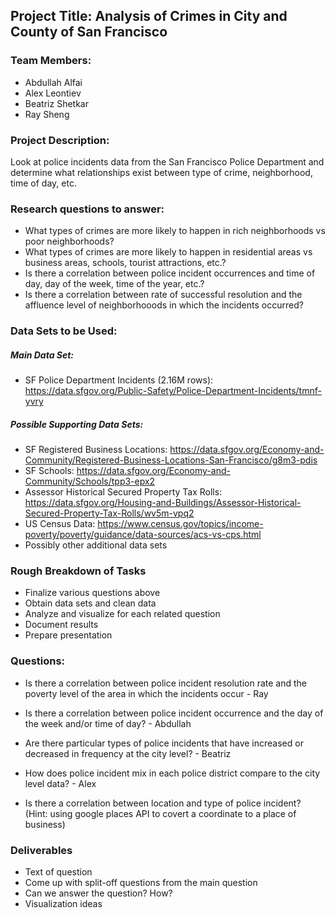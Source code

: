 
## Project Title: Analysis of Crimes in City and County of San Francisco

### Team Members:
* Abdullah Alfai
* Alex Leontiev
* Beatriz Shetkar
* Ray Sheng

### Project Description:
Look at police incidents data from the San Francisco Police Department and determine what relationships exist between type of crime, neighborhood, time of day, etc.

### Research questions to answer:
* What types of crimes are more likely to happen in rich neighborhoods vs poor neighborhoods?
* What types of crimes are more likely to happen in residential areas vs business areas, schools, tourist attractions, etc.?
* Is there a correlation between police incident occurrences and time of day, day of the week, time of the year, etc.?
* Is there a correlation between rate of successful resolution and the affluence level of neighborhooods in which the incidents occurred?

### Data Sets to be Used:
##### Main Data Set: 
* SF Police Department Incidents (2.16M rows): https://data.sfgov.org/Public-Safety/Police-Department-Incidents/tmnf-yvry

##### Possible Supporting Data Sets: 
* SF Registered Business Locations: https://data.sfgov.org/Economy-and-Community/Registered-Business-Locations-San-Francisco/g8m3-pdis
* SF Schools: https://data.sfgov.org/Economy-and-Community/Schools/tpp3-epx2
* Assessor Historical Secured Property Tax Rolls: https://data.sfgov.org/Housing-and-Buildings/Assessor-Historical-Secured-Property-Tax-Rolls/wv5m-vpq2
* US Census Data: https://www.census.gov/topics/income-poverty/poverty/guidance/data-sources/acs-vs-cps.html
* Possibly other additional data sets

### Rough Breakdown of Tasks
* Finalize various questions above
* Obtain data sets and clean data
* Analyze and visualize for each related question
* Document results
* Prepare presentation

 ### Questions:
 
 * Is there a correlation between police incident resolution rate and the poverty level of the area in which the incidents occur - Ray
 
 * Is there a correlation between police incident occurrence and the day of the week and/or time of day? - Abdullah
 
 * Are there particular types of police incidents that have increased or decreased in frequency at the city level? - Beatriz

 * How does police incident mix in each police district compare to the city level data? - Alex
 
 
 
 * Is there a correlation between location and type of police incident? (Hint: using google places API to covert a coordinate to a place of business)

### Deliverables

* Text of question
* Come up with split-off questions from the main question
* Can we answer the question? How?
* Visualization ideas
